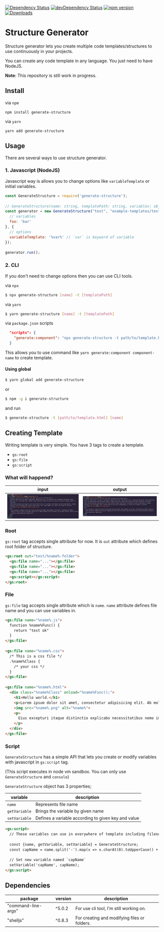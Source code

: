 [![Dependency Status](https://david-dm.org/tugaybaltaci/generate-structure.svg)](https://david-dm.org/tugaybaltaci/generate-structure)
[![devDependency Status](https://david-dm.org/tugaybaltaci/generate-structure/dev-status.svg)](https://david-dm.org/tugaybaltaci/generate-structure#info=devDependencies)
[![npm version](https://badge.fury.io/js/generate-structure.svg)](https://badge.fury.io/js/generate-structure)
[![Downloads](https://img.shields.io/npm/dm/generate-structure.svg)](https://www.npmjs.com/package/generate-structure)

# Structure Generator

Structure generator lets you create multiple code templates/structures to use continuously in your projects.

You can create any code template in any language. You just need to have NodeJS.

**Note**: This repository is still work in progress.

## Install

via `npm`

```
npm install generate-structure
```

via `yarn`

```
yarn add generate-structure
```

## Usage

There are several ways to use structure generator.

### 1. Javascript (NodeJS)

Javascript way is allows you to change options like `variableTemplate` or initial variables.

```js
const GenerateStructure = require('generate-structure');

// GenerateStructure(name: string, templatePath: string, variables: object, options: object)
const generator = new GenerateStructure("test", "example-templates/test.html", {
  // variables
  foo: 'bar'
}, {
  // options
  variableTemplate: '%var%' // `var` is keyword of variable
});

generator.run();
```

### 2. CLI

If you don't need to change options then you can use CLI tools.

via `npx`

```bash
$ npx generate-structure [name] -t [templatePath]
```

via `yarn`

```bash
$ yarn generate-structure [name] -t [templatePath]
```

via `package.json` scripts

```json
  "scripts": {
    "generate:component": "npx generate-structure -t path/to/template.html"
  }
```

This allows you to use command like `yarn generate:component component-name` to create template.

#### Using global

```bash
$ yarn global add generate-structure
```

or

```bash
$ npm -g i generate-structure
```

and run

```bash
$ generate-structure -t [path/to/template.html] [name]
```

## Creating Template

Writing template is very simple. You have 3 tags to create a template.

* `gs:root`
* `gs:file`
* `gs:script`

### What will happend?

| input | output |
| - | - |
| ![Input](docs/img/input.png) | ![Input](docs/img/output.png) |


### Root

`gs:root` tag accepts single attribute for now.
It is `out` attribute which defines root folder of structure. 

```html
<gs:root out="test/%name%-folder">
  <gs:file name="..."></gs:file>
  <gs:file name="..."></gs:file>
  <gs:file name="..."></gs:file>
  <gs:script></gs:script>
</gs:root>
```

### File

`gs:file` tag accepts single attribute which is `name`.
`name` attribute defines file name and you can use variables in.

```html
<gs:file name="%name%.js">
  function %name%Func() {
    return "test ok"
  }
</gs:file>

<gs:file name="%name%.css">
  /* This is a css file */
  .%name%Class {
    /* your css */
  }
</gs:file>

<gs:file name="%name%.html">
  <div class="%name%Class" onload="%name%Func();">
    <h1>Hello world.</h1>
    <p>Lorem ipsum dolor sit amet, consectetur adipisicing elit. Ab mollitia quis voluptatum molestiae, animi molestias aut. Cum dignissimos maxime minima tempora. Asperiores dolor ipsam modi aliquid ea nobis blanditiis sint?</p>
    <img src="%name%.png" alt="%name%">
    <p>
      Eius excepturi itaque distinctio explicabo necessitatibus nemo impedit dicta amet, doloremque provident adipisci delectus porro eligendi architecto laudantium enim officiis? Natus quae ducimus dolores necessitatibus excepturi quam asperiores saepe odit?
    </p>
  </div>
</gs:file>
```

### Script

`GenerateStructure` has a simple API that lets you create or modify variables with javascript in `gs:script` tag.

(This script executes in node vm sandbox. You can only use `GenerateStructure` and `console`)

`GenerateStructure` object has 3 properties;

| variable | description |
|-|-|
| `name` | Represents file name
| `getVariable` | Brings the variable by given name
| `setVariable` | Defines a variable according to given key and value

```html
<gs:script>
  // These variables can use in everywhere of template including filename.

  const {name, getVariable, setVariable} = GenerateStructure;
  const capName = name.split('-').map(x => x.charAt(0).toUpperCase() + x.slice(1)).join('');

  // Set new variable named `capName`
  setVariable('capName', capName);
</gs:script>
```

## Dependencies
| package | version | description |
|-|-|-|
| "command-line-args" | ^5.0.2 | For use cli tool, I'm still working on.
| "shelljs" | ^0.8.3 | For creating and modifying files or folders.


